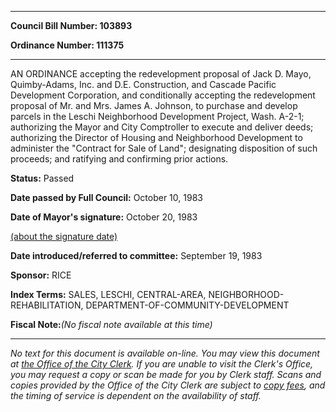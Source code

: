 

********

**Council Bill Number: 103893**
   
**Ordinance Number: 111375**
********

 AN ORDINANCE accepting the redevelopment proposal of Jack D. Mayo, Quimby-Adams, Inc. and D.E. Construction, and Cascade Pacific Development Corporation, and conditionally accepting the redevelopment proposal of Mr. and Mrs. James A. Johnson, to purchase and develop parcels in the Leschi Neighborhood Development Project, Wash. A-2-1; authorizing the Mayor and City Comptroller to execute and deliver deeds; authorizing the Director of Housing and Neighborhood Development to administer the "Contract for Sale of Land"; designating disposition of such proceeds; and ratifying and confirming prior actions.

**Status:** Passed
   
**Date passed by Full Council:** October 10, 1983
   
**Date of Mayor's signature:** October 20, 1983
   
[(about the signature date)](/~public/approvaldate.htm)
   
   
   
**Date introduced/referred to committee:** September 19, 1983
   
**Sponsor:** RICE
   
   
**Index Terms:** SALES, LESCHI, CENTRAL-AREA, NEIGHBORHOOD-REHABILITATION, DEPARTMENT-OF-COMMUNITY-DEVELOPMENT

**Fiscal Note:**_(No fiscal note available at this time)_
********

_No text for this document is available on-line. You may view this document at [the Office of the City Clerk](http://www.seattle.gov/leg/clerk/contactUs.htm). If you are unable to visit the Clerk's Office, you may request a copy or scan be made for you by Clerk staff. Scans and copies provided by the Office of the City Clerk are subject to [copy fees](http://clerk.seattle.gov/~public/clerkfees.htm), and the timing of service is dependent on the availability of staff._

